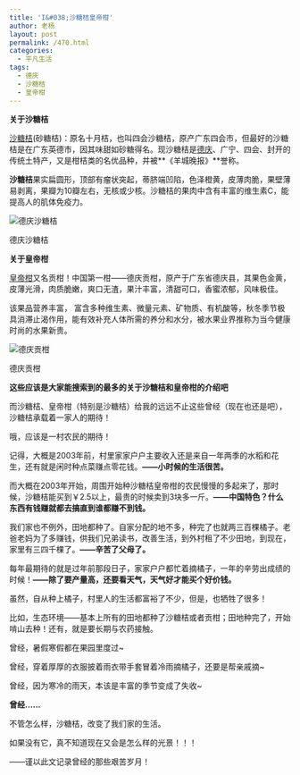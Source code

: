 ```yaml
---
title: 'I&#038;沙糖桔皇帝柑'
author: 老杨
layout: post
permalink: /470.html
categories:
  - 平凡生活
tags:
  - 德庆
  - 沙糖桔
  - 皇帝柑
---
```

**关于沙糖桔**

<a title="沙糖桔" href="/tag/%e6%b2%99%e7%b3%96%e6%a1%94" target="_blank">沙糖桔</a>(砂糖桔)：原名十月桔，也叫四会沙糖桔，原产广东四会市，但最好的沙糖桔是在广东英德市，因其味甜如砂糖得名。现沙糖桔是<a title="德庆" href="/tag/%e5%be%b7%e5%ba%86" target="_blank">德庆</a>、广宁、四会、封开的传统土特产，又是柑桔类的名优品种，并被**《羊城晚报》**誉称。

**沙糖桔**果实扁圆形，顶部有瘤状突起，蒂脐端凹陷，色泽橙黄，皮薄肉脆，果壁薄易剥离，果瓣为10瓣左右，无核或少核。沙糖桔的果肉中含有丰富的维生素C，能提高人的肌体免疫力。  


  


<div id="attachment_1149" style="width: 636px" class="wp-caption aligncenter">
  <img src="http://cyhour.com/wp-content/uploads/2014/10/deqingshatangju.jpg" alt="德庆沙糖桔" />
  
  <p class="wp-caption-text">
    德庆沙糖桔
  </p>
</div>

**关于皇帝柑**

<a title="贡柑" href="http://www.cyhour.com/tag/%e7%9a%87%e5%b8%9d%e6%9f%91" target="_blank">皇帝柑</a>又名贡柑！中国第一柑——德庆贡柑，原产于广东省德庆县，其果色金黄，皮薄光滑，肉质脆嫩，爽口无渣，果汁丰富，清甜可口，香蜜浓郁，风味极佳。

该果品营养丰富， 富含多种维生素、微量元素、矿物质、有机酸等，秋冬季节极具消滞止渴作用，能有效补充人体所需的养分和水分，被水果业界推称为当今健康时尚的水果新贵。

<div id="attachment_1150" style="width: 510px" class="wp-caption aligncenter">
  <img src="http://cyhour.com/wp-content/uploads/2014/10/deqinggonggan.jpg" alt="德庆贡柑" />
  
  <p class="wp-caption-text">
    德庆贡柑
  </p>
</div>

**这些应该是大家能搜索到的最多的关于沙糖桔和皇帝柑的介绍吧**

而沙糖桔、皇帝柑（特别是沙糖桔）给我的远远不止这些曾经（现在也还是吧），沙糖桔承载着一家人的期待！

哦，应该是一村农民的期待！

记得，大概是2003年前，村里家家户户主要收入还是来自一年两季的水稻和花生，还有就是闲时种点菜赚点零花钱。**——小时候的生活很苦。**

而大概在2003年开始，周围开始种沙糖桔皇帝柑的农民慢慢的多起来了，那时候，沙糖桔能买到￥2.5以上，最贵的时候卖到3块多一斤。**——中国特色？什么东西有钱赚就都去搞直到谁都赚不到钱。**

我们家也不例外，田地都种了。自家分配的地不多，种完了也就两三百棵橘子。老爸老妈为了多赚钱，供我们兄弟读书，改善生活，到外村租了不少田地，到现在，家里有三四千棵了。**——辛苦了父母了。**

每年最期待的就是过年前那段日子，家家户户都忙着摘橘子，一年的辛劳出成绩的时候！**——除了要产量高，还要看天气，天气好才能买个好价钱。**

虽然，自从种上橘子，村里人的生活都富裕了不少，但是，也牺牲了很多！

比如，生态环境——基本上所有的田地都种了沙糖桔或者贡柑；田地种完了，开始啃山去种！还有，就是要长期与农药接触。

曾经，暑假寒假都在果园里度过~

曾经，穿着厚厚的衣服披着雨衣带手套冒着冷雨摘橘子，还要是帮亲戚摘~

曾经，因为寒冷的雨天，本该是丰富的季节变成了失收~

**曾经……**

不管怎么样，沙糖桔，改变了我们家的生活。

如果没有它，真不知道现在又会是怎么样的光景！！！

——谨以此文记录曾经的那些艰苦岁月！